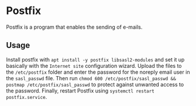 # Postfix
Postfix is a program that enables the sending of e-mails.

## Usage
Install postfix with `apt install -y postfix libsasl2-modules` and set it up basically with the `Internet site` configuration wizard. Upload the files to the `/etc/postfix` folder and enter the password for the noreply email user in the `sasl_passwd` file. Then run `chmod 600 /etc/postfix/sasl_passwd && postmap /etc/postfix/sasl_passwd` to protect against unwanted access to the password. Finally, restart Postfix using `systemctl restart postfix.service`.
